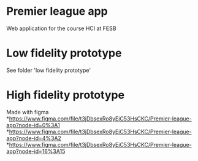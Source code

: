 # Premier league app
Web application for the course HCI at FESB

# Low fidelity prototype
See folder 'low fidelity prototype'

# High fidelity prototype
Made with figma 
*https://www.figma.com/file/t3jDbsexRo8yEjC53HsCKC/Premier-league-app?node-id=0%3A1
*https://www.figma.com/file/t3jDbsexRo8yEjC53HsCKC/Premier-league-app?node-id=4%3A2
*https://www.figma.com/file/t3jDbsexRo8yEjC53HsCKC/Premier-league-app?node-id=16%3A15
